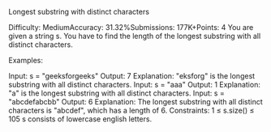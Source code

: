 Longest substring with distinct characters

Difficulty: MediumAccuracy: 31.32%Submissions: 177K+Points: 4
You are given a string s. You have to find the length of the longest substring with all distinct characters. 

Examples:

Input: s = "geeksforgeeks"
Output: 7
Explanation: "eksforg" is the longest substring with all distinct characters.
Input: s = "aaa"
Output: 1
Explanation: "a" is the longest substring with all distinct characters.
Input: s = "abcdefabcbb"
Output: 6
Explanation: The longest substring with all distinct characters is "abcdef", which has a length of 6.
Constraints:
1 ≤ s.size() ≤ 105
s consists of lowercase english letters.

